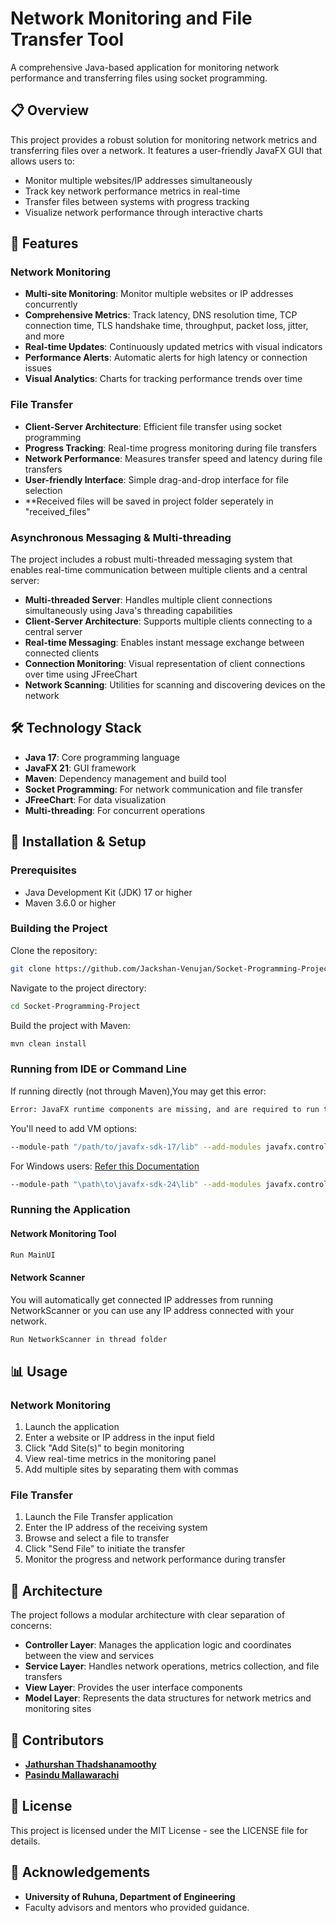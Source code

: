 # Network Monitoring and File Transfer Tool
A comprehensive Java-based application for monitoring network performance and transferring files using socket programming.

## 📋 Overview
This project provides a robust solution for monitoring network metrics and transferring files over a network. It features a user-friendly JavaFX GUI that allows users to:

- Monitor multiple websites/IP addresses simultaneously
- Track key network performance metrics in real-time
- Transfer files between systems with progress tracking
- Visualize network performance through interactive charts

## 🚀 Features
### Network Monitoring
- **Multi-site Monitoring**: Monitor multiple websites or IP addresses concurrently
- **Comprehensive Metrics**: Track latency, DNS resolution time, TCP connection time, TLS handshake time, throughput, packet loss, jitter, and more
- **Real-time Updates**: Continuously updated metrics with visual indicators
- **Performance Alerts**: Automatic alerts for high latency or connection issues
- **Visual Analytics**: Charts for tracking performance trends over time

### File Transfer
- **Client-Server Architecture**: Efficient file transfer using socket programming
- **Progress Tracking**: Real-time progress monitoring during file transfers
- **Network Performance**: Measures transfer speed and latency during file transfers
- **User-friendly Interface**: Simple drag-and-drop interface for file selection
- **Received files will be saved in project folder seperately in "received_files"

### Asynchronous Messaging & Multi-threading
The project includes a robust multi-threaded messaging system that enables real-time communication between multiple clients and a central server:
- **Multi-threaded Server**: Handles multiple client connections simultaneously using Java's threading capabilities
- **Client-Server Architecture**: Supports multiple clients connecting to a central server
- **Real-time Messaging**: Enables instant message exchange between connected clients
- **Connection Monitoring**: Visual representation of client connections over time using JFreeChart
- **Network Scanning**: Utilities for scanning and discovering devices on the network

## 🛠️ Technology Stack
- **Java 17**: Core programming language
- **JavaFX 21**: GUI framework
- **Maven**: Dependency management and build tool
- **Socket Programming**: For network communication and file transfer
- **JFreeChart**: For data visualization
- **Multi-threading**: For concurrent operations

## 🔧 Installation & Setup
### Prerequisites
- Java Development Kit (JDK) 17 or higher
- Maven 3.6.0 or higher

### Building the Project
Clone the repository:
```sh
git clone https://github.com/Jackshan-Venujan/Socket-Programming-Project.git
```

Navigate to the project directory:
```sh
cd Socket-Programming-Project
```

Build the project with Maven:
```sh
mvn clean install
```

### Running from IDE or Command Line
If running directly (not through Maven),You may get this error:
```sh
Error: JavaFX runtime components are missing, and are required to run this application
```
You'll need to add VM options:
```sh
--module-path "/path/to/javafx-sdk-17/lib" --add-modules javafx.controls,javafx.fxml
```

For Windows users:
[Refer this Documentation](https://openjfx.io/openjfx-docs/) 
```sh 
--module-path "\path\to\javafx-sdk-24\lib" --add-modules javafx.controls,javafx.fxml
```

### Running the Application
#### Network Monitoring Tool
```sh
Run MainUI
```

#### Network Scanner
You will automatically get connected IP addresses from running NetworkScanner or you can use any IP address connected with your network.
```sh
Run NetworkScanner in thread folder
```

## 📊 Usage
### Network Monitoring
1. Launch the application
2. Enter a website or IP address in the input field
3. Click "Add Site(s)" to begin monitoring
4. View real-time metrics in the monitoring panel
5. Add multiple sites by separating them with commas

### File Transfer
1. Launch the File Transfer application
2. Enter the IP address of the receiving system
3. Browse and select a file to transfer
4. Click "Send File" to initiate the transfer
5. Monitor the progress and network performance during transfer

## 🧪 Architecture
The project follows a modular architecture with clear separation of concerns:

- **Controller Layer**: Manages the application logic and coordinates between the view and services
- **Service Layer**: Handles network operations, metrics collection, and file transfers
- **View Layer**: Provides the user interface components
- **Model Layer**: Represents the data structures for network metrics and monitoring sites

## 👥 Contributors
- [**Jathurshan Thadshanamoothy**](https://github.com/jathurT)
- [**Pasindu Mallawarachi**](https://github.com/Pasinduimalsha)

## 📄 License
This project is licensed under the MIT License - see the LICENSE file for details.

## 🙏 Acknowledgements
- **University of Ruhuna, Department of Engineering**
- Faculty advisors and mentors who provided guidance.
